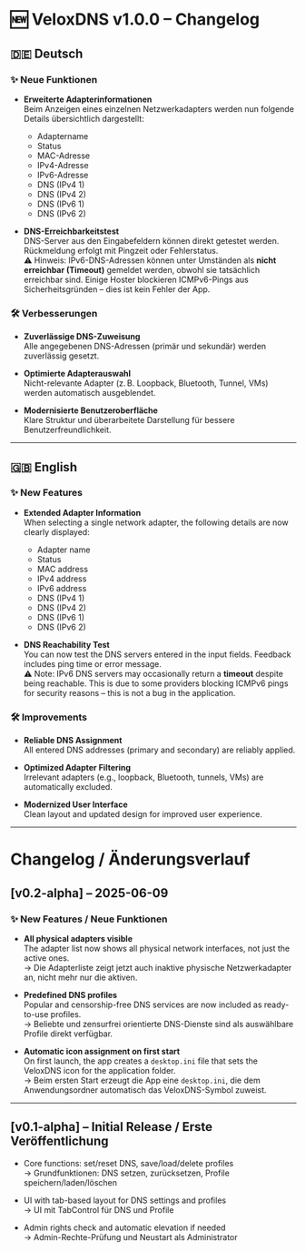 # 🆕 VeloxDNS v1.0.0 – Changelog

## 🇩🇪 Deutsch

### ✨ Neue Funktionen

- **Erweiterte Adapterinformationen**  
  Beim Anzeigen eines einzelnen Netzwerkadapters werden nun folgende Details übersichtlich dargestellt:
  - Adaptername  
  - Status  
  - MAC-Adresse  
  - IPv4-Adresse  
  - IPv6-Adresse  
  - DNS (IPv4 1)  
  - DNS (IPv4 2)  
  - DNS (IPv6 1)  
  - DNS (IPv6 2)

- **DNS-Erreichbarkeitstest**  
  DNS-Server aus den Eingabefeldern können direkt getestet werden. Rückmeldung erfolgt mit Pingzeit oder Fehlerstatus.  
  ⚠ Hinweis: IPv6-DNS-Adressen können unter Umständen als **nicht erreichbar (Timeout)** gemeldet werden, obwohl sie tatsächlich erreichbar sind. Einige Hoster blockieren ICMPv6-Pings aus Sicherheitsgründen – dies ist kein Fehler der App.

### 🛠 Verbesserungen

- **Zuverlässige DNS-Zuweisung**  
  Alle angegebenen DNS-Adressen (primär und sekundär) werden zuverlässig gesetzt.

- **Optimierte Adapterauswahl**  
  Nicht-relevante Adapter (z. B. Loopback, Bluetooth, Tunnel, VMs) werden automatisch ausgeblendet.

- **Modernisierte Benutzeroberfläche**  
  Klare Struktur und überarbeitete Darstellung für bessere Benutzerfreundlichkeit.

---

## 🇬🇧 English

### ✨ New Features

- **Extended Adapter Information**  
  When selecting a single network adapter, the following details are now clearly displayed:
  - Adapter name  
  - Status  
  - MAC address  
  - IPv4 address  
  - IPv6 address  
  - DNS (IPv4 1)  
  - DNS (IPv4 2)  
  - DNS (IPv6 1)  
  - DNS (IPv6 2)

- **DNS Reachability Test**  
  You can now test the DNS servers entered in the input fields. Feedback includes ping time or error message.  
  ⚠ Note: IPv6 DNS servers may occasionally return a **timeout** despite being reachable. This is due to some providers blocking ICMPv6 pings for security reasons – this is not a bug in the application.

### 🛠 Improvements

- **Reliable DNS Assignment**  
  All entered DNS addresses (primary and secondary) are reliably applied.

- **Optimized Adapter Filtering**  
  Irrelevant adapters (e.g., loopback, Bluetooth, tunnels, VMs) are automatically excluded.

- **Modernized User Interface**  
  Clean layout and updated design for improved user experience.

---

# Changelog / Änderungsverlauf

## [v0.2-alpha] – 2025-06-09

### ✨ New Features / Neue Funktionen
- **All physical adapters visible**  
  The adapter list now shows all physical network interfaces, not just the active ones.  
  → Die Adapterliste zeigt jetzt auch inaktive physische Netzwerkadapter an, nicht mehr nur die aktiven.

- **Predefined DNS profiles**  
  Popular and censorship-free DNS services are now included as ready-to-use profiles.  
  → Beliebte und zensurfrei orientierte DNS-Dienste sind als auswählbare Profile direkt verfügbar.

- **Automatic icon assignment on first start**  
  On first launch, the app creates a `desktop.ini` file that sets the VeloxDNS icon for the application folder.  
  → Beim ersten Start erzeugt die App eine `desktop.ini`, die dem Anwendungsordner automatisch das VeloxDNS-Symbol zuweist.

---

## [v0.1-alpha] – Initial Release / Erste Veröffentlichung

- Core functions: set/reset DNS, save/load/delete profiles  
  → Grundfunktionen: DNS setzen, zurücksetzen, Profile speichern/laden/löschen

- UI with tab-based layout for DNS settings and profiles  
  → UI mit TabControl für DNS und Profile

- Admin rights check and automatic elevation if needed  
  → Admin-Rechte-Prüfung und Neustart als Administrator
